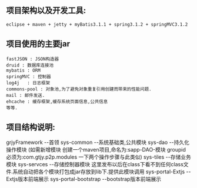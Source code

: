 ## 项目架构以及开发工具:
	eclipse + maven + jetty + myBatis3.1.1 + spring3.1.2 + springMVC3.1.2
## 项目使用的主要jar
	fastJSON : JSON构造器
	druid : 数据库连接池
	mybatis : ORM
	springMVC : 控制器
	log4j	: 日志框架
	commons-pool : 对象池,为了避免对象重复引用创建而带来的性能问题.
	mail : 邮件发送.
	ehcache : 缓存框架,缓存系统页面信息,公共信息
	等等.
## 项目结构说明:
grjyFramework		--首领
	sys-common	--系统基础类,公共模块
	sys-dao	--持久化操作模块 (如需新增模块 创建一个maven项目,命名为:sapp-DAO-模块 groupid 必须为:com.gtjy.p2p.modules 一下两个操作步骤与此类似)
	sys-tiles	--存储业务模块
	sys-servces	--存储控制器模块
	这里发布以后在class下看不到任何class文件.系统自动把各个模块打包成jar存放到lib下.提供此模块调用
	sys-portal-Extjs	--Extjs版本前端展示
	sys-portal-bootstrap	--bootstrap版本前端展示
